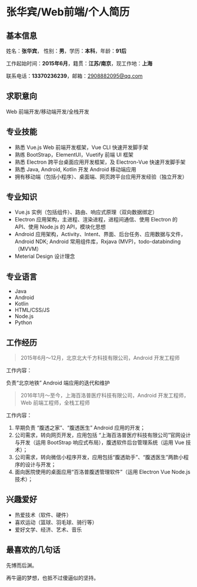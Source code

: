 # 张华宾/Web前端/个人简历

## 基本信息
 
姓名：**张华宾**， 性别：**男**，学历：**本科**，年龄：**91后**

工作起始时间：**2015年6月**，籍贯：**江苏/南京**，现工作地：**上海**

联系电话：**13370236239**，邮箱：2908882095@qq.com

## 求职意向

Web 前端开发/移动端开发/全栈开发

## 专业技能

* 熟悉 Vue.js Web 前端开发框架，Vue CLI 快速开发脚手架
* 熟练 BootStrap，ElementUI，Vuetify 前端 UI 框架
* 熟悉 Electron 跨平台桌面应用开发框架，及 Electron-Vue 快速开发脚手架
* 熟悉 Java, Android, Kotlin 开发 Android 移动端应用
* 拥有移动端（包括小程序）、桌面端、网页跨平台应用开发经验（独立开发）

## 专业知识

* Vue.js 实例（包括组件）、路由、响应式原理（双向数据绑定）
* Electron 应用架构，主进程、渲染进程，进程间通信、使用 Electron 的 API、使用 Node.js 的 API，模块化思想
* Android 应用架构，Activity、Intent、界面、后台任务、应用数据与文件，Android NDK; Android 常用组件库，Rxjava (MVP)，todo-databinding（MVVM）
* Meterial Design 设计理念

## 专业语言

* Java
* Android
* Kotlin
* HTML/CSS/JS
* Node.js
* Python

## 工作经历

> 2015年6月～12月，北京北大千方科技有限公司，Android 开发工程师

工作内容：

负责“北京地铁” Android 端应用的迭代和维护

> 2016年1月～至今，上海百洛普医疗科技有限公司，Android 开发工程师，Web 前端工程师，全栈工程师

工作内容：

1. 早期负责 “腹透之家”、“腹透医生” Android 应用的开发；
2. 公司需求，转向网页开发，应用包括 “上海百洛普医疗科技有限公司”官网设计与开发（运用 BootStrap 响应式布局），腹透软件后台管理系统（运用 Vue 技术）；
3. 公司需求，转向微信小程序开发，应用包括“腹透助手”、“腹透医生”两款小程序的设计与开发；
4. 面向医院使用的桌面应用“百洛普腹透管理软件”（运用 Electron Vue Node.js 技术）；

## 兴趣爱好

* 热爱技术（软件、硬件）
* 喜欢运动（篮球、羽毛球、骑行等）
* 爱好文学、经济、艺术、音乐

## 最喜欢的几句话

先博而后渊。

再牛逼的梦想，也抵不过傻逼似的坚持。




